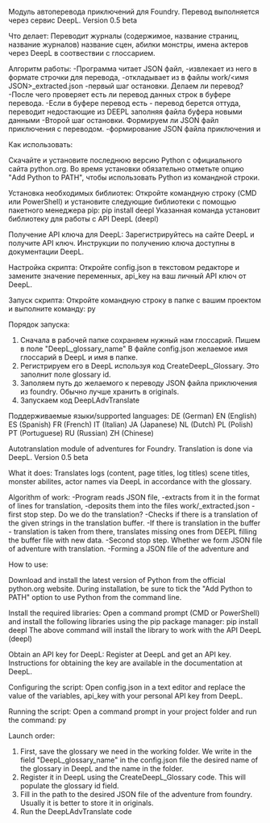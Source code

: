 Модуль автоперевода приключений для Foundry. Перевод выполняется через сервис DeepL.
Version 0.5 beta

Что делает:
Переводит журналы (содержимое, название страниц, название журналов) название сцен, абилки монстры, имена актеров через DeepL в соотвествии с глоссарием.

Алгоритм работы:
-Программа читает JSON файл, 
-извлекает из него в формате строчки для перевода, 
-откладывает из в файлы work/<имя JSON>_extracted.json
-первый шаг остановки. Делаем ли перевод?
-После чего проверяет есть ли перевод данных строк в буфере перевода. 
-Если в буфере перевод есть - перевод берется оттуда, переводит недостающие из DEEPL заполняя файла буфера новыми данными
-Второй шаг остановки. Формируем ли JSON файл приключения с переводом.
-формирование JSON файла приключения и

Как использовать:

Скачайте и установите последнюю версию Python с официального сайта python.org.
Во время установки обязательно отметьте опцию "Add Python to PATH", чтобы использовать Python из командной строки.

Установка необходимых библиотек:
Откройте командную строку (CMD или PowerShell) и установите следующие библиотеки с помощью пакетного менеджера pip:
pip install deepl 
Указанная команда установит библиотеку для работы с API DeepL (deepl) 

Получение API ключа для DeepL:
Зарегистрируйтесь на сайте DeepL и получите API ключ. Инструкции по получению ключа доступны в документации DeepL.

Настройка скрипта:
Откройте config.json в текстовом редакторе и замените значение переменных, api_key на ваш личный API ключ от DeepL.

Запуск скрипта:
Откройте командную строку в папке с вашим проектом и выполните команду:
py

Порядок запуска:
1) Сначала в рабочей папке сохраняем нужный нам глоссарий. Пишем в поле "DeepL_glossary_name" В файле config.json желаемое имя глоссарий в DeepL и имя в папке.
2) Регистрируем его в DeepL используя код CreateDeepL_Glossary. Это заполнит поле glossary id.
3) Заполяем путь до желаемого к переводу JSON файла приключения из foundry. Обычно лучше хранить в originals.
4) Запускаем код DeepLAdvTranslate


Поддерживаемые языки/supported languages:
DE (German)
EN (English)
ES (Spanish)
FR (French)
IT (Italian)
JA (Japanese)
NL (Dutch)
PL (Polish)
PT (Portuguese)
RU (Russian)
ZH (Chinese)


Autotranslation module of adventures for Foundry. Translation is done via DeepL.
Version 0.5 beta

What it does:
Translates logs (content, page titles, log titles) scene titles, monster abilites, actor names via DeepL in accordance with the glossary.

Algorithm of work:
-Program reads JSON file, 
-extracts from it in the format of lines for translation, 
-deposits them into the files work/<JSON name>_extracted.json
-first stop step. Do we do the translation?
-Checks if there is a translation of the given strings in the translation buffer. 
-If there is translation in the buffer - translation is taken from there, translates missing ones from DEEPL filling the buffer file with new data.
-Second stop step. Whether we form JSON file of adventure with translation.
-Forming a JSON file of the adventure and

How to use:

Download and install the latest version of Python from the official python.org website.
During installation, be sure to tick the "Add Python to PATH" option to use Python from the command line.

Install the required libraries:
Open a command prompt (CMD or PowerShell) and install the following libraries using the pip package manager:
pip install deepl 
The above command will install the library to work with the API DeepL (deepl) 

Obtain an API key for DeepL:
Register at DeepL and get an API key. Instructions for obtaining the key are available in the documentation at DeepL.

Configuring the script:
Open config.json in a text editor and replace the value of the variables, api_key with your personal API key from DeepL.

Running the script:
Open a command prompt in your project folder and run the command:
py

Launch order:
1) First, save the glossary we need in the working folder. We write in the field "DeepL_glossary_name" in the config.json file the desired name of the glossary in DeepL and the name in the folder.
2) Register it in DeepL using the CreateDeepL_Glossary code. This will populate the glossary id field.
3) Fill in the path to the desired JSON file of the adventure from foundry. Usually it is better to store it in originals.
4) Run the DeepLAdvTranslate code
